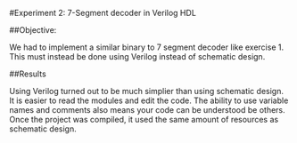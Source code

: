 #Experiment 2: 7-Segment	decoder	in	Verilog HDL

##Objective:

We had to implement a similar binary to 7 segment decoder like exercise 1. This must instead be done using Verilog instead of schematic design.

##Results

Using Verilog turned out to be much simplier than using schematic design. It is easier to read the modules and edit the code. The ability to use variable names and comments also means your code can be understood be others. Once the project was compiled, it used the same amount of resources as schematic design.
